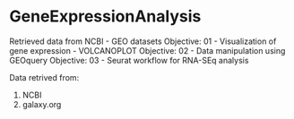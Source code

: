 # GeneExpressionAnalysis
Retrieved data from NCBI - GEO datasets
Objective: 01 - Visualization of gene expression - VOLCANOPLOT
Objective: 02 - Data manipulation using GEOquery 
Objective: 03 - Seurat workflow for RNA-SEq analysis


Data retrived from:
1. NCBI
2. galaxy.org
